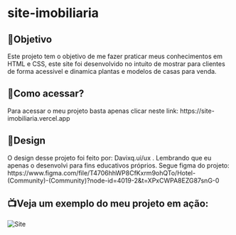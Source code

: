 # site-imobiliaria

## :mag_right:Objetivo
<p> Este projeto tem o objetivo de me fazer praticar meus conhecimentos em HTML e CSS, este site foi desenvolvido no intuito de mostrar para clientes de forma acessivel e dinamica plantas e modelos de casas para venda.</p>

## :open_file_folder:Como acessar?
<p> Para acessar o meu projeto basta apenas clicar neste link: https://site-imobiliaria.vercel.app </p>

## :art:Design
<p> O design desse projeto foi feito por: Davixq.ui/ux . Lembrando que eu apenas o desenvolvi para fins educativos próprios. Segue figma do projeto: https://www.figma.com/file/T4706hhWP8CfKxrm9ohQTo/Hotel-(Community)-(Community)?node-id=4019-2&t=XPxCWPA8EZG87snG-0</p>

## :tv:Veja um exemplo do meu projeto em ação:

![Site](https://github.com/MatheusSMarruda/site-imobiliaria/blob/master/assets/gif.git.gif)
